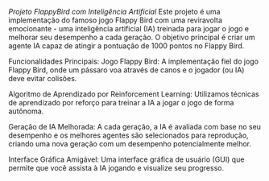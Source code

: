 *Projeto FlappyBird com Inteligência Artificial*
Este projeto é uma implementação do famoso jogo Flappy Bird com uma reviravolta emocionante - uma inteligência artificial (IA) treinada para jogar o jogo e melhorar seu desempenho a cada geração. O objetivo principal é criar um agente IA capaz de atingir a pontuação de 1000 pontos no Flappy Bird.

Funcionalidades Principais:
Jogo Flappy Bird: A implementação fiel do jogo Flappy Bird, onde um pássaro voa através de canos e o jogador (ou IA) deve evitar colisões.

Algoritmo de Aprendizado por Reinforcement Learning: Utilizamos técnicas de aprendizado por reforço para treinar a IA a jogar o jogo de forma autônoma.

Geração de IA Melhorada: A cada geração, a IA é avaliada com base no seu desempenho e os melhores agentes são selecionados para reprodução, criando uma nova geração com um desempenho potencialmente melhor.

Interface Gráfica Amigável: Uma interface gráfica de usuário (GUI) que permite que você assista à IA jogando e visualize seu progresso.